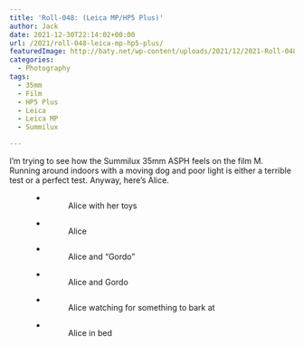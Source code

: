 ```yaml
---
title: 'Roll-048: (Leica MP/HP5 Plus)'
author: Jack
date: 2021-12-30T22:14:02+00:00
url: /2021/roll-048-leica-mp-hp5-plus/
featuredImage: http://baty.net/wp-content/uploads/2021/12/2021-Roll-048_19.jpg
categories:
  - Photography
tags:
  - 35mm
  - Film
  - HP5 Plus
  - Leica
  - Leica MP
  - Summilux

---
```

I&#8217;m trying to see how the Summilux 35mm ASPH feels on the film M. Running around indoors with a moving dog and poor light is either a terrible test or a perfect test. Anyway, here&#8217;s Alice.<figure class="wp-container-4 wp-block-gallery-624ad3082a09c wp-block-gallery columns-3 is-cropped">

<ul class="blocks-gallery-grid">
  <li class="blocks-gallery-item">
    <figure><img src="http://baty.net/wp-content/uploads/2021/12/2021-Roll-048_01.jpg" alt="" data-id="2414" data-full-url="http://baty.net/wp-content/uploads/2021/12/2021-Roll-048_01.jpg" data-link="http://baty.net/?attachment_id=2414" class="wp-image-2414" /><figcaption class="blocks-gallery-item__caption">Alice with her toys</figcaption></figure>
  </li>
  <li class="blocks-gallery-item">
    <figure><img src="http://baty.net/wp-content/uploads/2021/12/2021-Roll-048_03.jpg" alt="" data-id="2415" data-full-url="http://baty.net/wp-content/uploads/2021/12/2021-Roll-048_03.jpg" data-link="http://baty.net/?attachment_id=2415" class="wp-image-2415" /><figcaption class="blocks-gallery-item__caption">Alice</figcaption></figure>
  </li>
  <li class="blocks-gallery-item">
    <figure><img src="http://baty.net/wp-content/uploads/2021/12/2021-Roll-048_06.jpg" alt="" data-id="2416" data-full-url="http://baty.net/wp-content/uploads/2021/12/2021-Roll-048_06.jpg" data-link="http://baty.net/?attachment_id=2416" class="wp-image-2416" /><figcaption class="blocks-gallery-item__caption">Alice and &#8220;Gordo&#8221;</figcaption></figure>
  </li>
  <li class="blocks-gallery-item">
    <figure><img src="http://baty.net/wp-content/uploads/2021/12/2021-Roll-048_19.jpg" alt="" data-id="2417" data-full-url="http://baty.net/wp-content/uploads/2021/12/2021-Roll-048_19.jpg" data-link="http://baty.net/?attachment_id=2417" class="wp-image-2417" /><figcaption class="blocks-gallery-item__caption">Alice and Gordo</figcaption></figure>
  </li>
  <li class="blocks-gallery-item">
    <figure><img src="http://baty.net/wp-content/uploads/2021/12/2021-Roll-048_22.jpg" alt="" data-id="2418" data-full-url="http://baty.net/wp-content/uploads/2021/12/2021-Roll-048_22.jpg" data-link="http://baty.net/?attachment_id=2418" class="wp-image-2418" /><figcaption class="blocks-gallery-item__caption">Alice watching for something to bark at</figcaption></figure>
  </li>
  <li class="blocks-gallery-item">
    <figure><img src="http://baty.net/wp-content/uploads/2021/12/2021-Roll-048_26.jpg" alt="" data-id="2419" data-full-url="http://baty.net/wp-content/uploads/2021/12/2021-Roll-048_26.jpg" data-link="http://baty.net/?attachment_id=2419" class="wp-image-2419" /><figcaption class="blocks-gallery-item__caption">Alice in bed</figcaption></figure>
  </li>
</ul></figure>